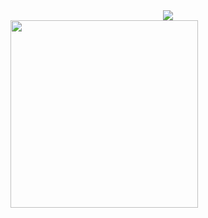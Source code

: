 <div align= "center">
    <img src="https://capsule-render.vercel.app/api?type=waving&color=gradient&height=180&text=ChaeYeon%20KIM&animation=twinkling&fontColor=ffffff&fontSize=60" />
</div>
<a href="https://www.gitanimals.org/en_US?utm_medium=image&utm_source=kim-chaeyeon&utm_content=farm">
<img
  src="https://render.gitanimals.org/farms/kim-chaeyeon"
  width="max"
  height="300"
/>
</a>
